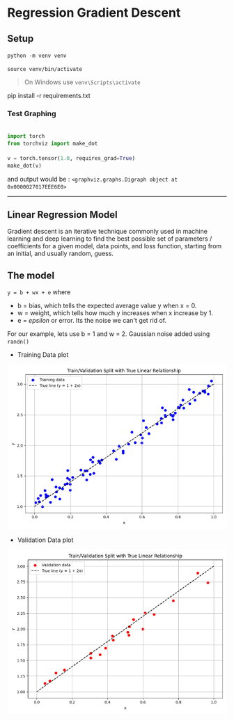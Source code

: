 # Regression Gradient Descent

## Setup
`python -m venv venv`

`source venv/bin/activate`
>On Windows use `venv\Scripts\activate` 

pip install -r requirements.txt 

### Test Graphing
```python

import torch
from torchviz import make_dot

v = torch.tensor(1.0, requires_grad=True)
make_dot(v)

```

and output would be : `<graphviz.graphs.Digraph object at 0x0000027017EEE6E0>` 

--------------
## Linear Regression Model 

Gradient descent is an iterative technique commonly used in machine learning and deep learning to find the best possible set of parameters / coefficients for a given model, data points, and loss function, starting from an initial, and usually random, guess.

## The model 

`y = b + wx + e` 
where 
 - b = bias, which tells the expected average value y when x = 0.
 - w = weight, which tells how much y increases when x increase by 1.
 - e = _epsilon_ or error. Its the noise we can't get rid of. 

For our example, lets use b = 1 and w = 2.
Gaussian noise added using `randn()` 

- Training Data plot

![training](regression-gradient\images\training_data.png)

- Validation Data plot
  
![validation](regression-gradient\images\validation.png)



